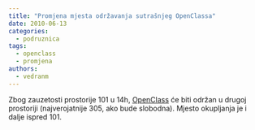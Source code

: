 ```yaml
---
title: "Promjena mjesta održavanja sutrašnjeg OpenClassa"
date: 2010-06-13
categories: 
  - podruznica
tags: 
  - openclass
  - promjena
authors: 
  - vedranm
---
```


Zbog zauzetosti prostorije 101 u 14h, [OpenClass](../aktivnosti.md#openclass) će biti održan u drugoj prostoriji (najverojatnije 305, ako bude slobodna). Mjesto okupljanja je i dalje ispred 101.
